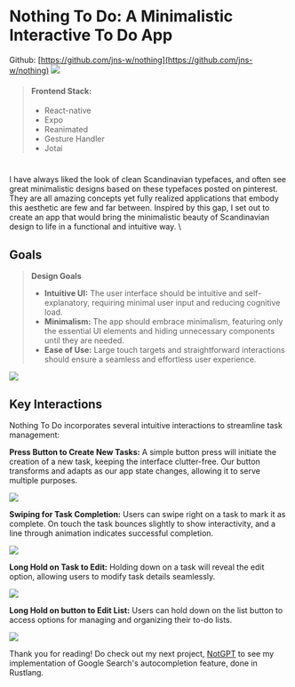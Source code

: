 # Nothing To Do: A Minimalistic Interactive To Do App
Github: [https://github.com/jns-w/nothing](https://github.com/jns-w/nothing)
![](https://res.cloudinary.com/ds1s8ilcc/image/upload/v1709716905/Devsite/nothing-to-do/Nothing_To_Do-main_dk4esu.png)
> #### Frontend Stack:
> - React-native
> - Expo
> - Reanimated
> - Gesture Handler
> - Jotai
#
I have always liked the look of clean Scandinavian typefaces, and often see great minimalistic designs based on these typefaces posted on pinterest. They are all amazing concepts yet fully realized applications that embody this aesthetic are few and far between. Inspired by this gap, I set out to create an app that would bring the minimalistic beauty of Scandinavian design to life in a functional and intuitive way.
\
## Goals
> **Design Goals**
> - **Intuitive UI:** The user interface should be intuitive and self-explanatory, requiring minimal user input and reducing cognitive load.
> - **Minimalism:** The app should embrace minimalism, featuring only the essential UI elements and hiding unnecessary components until they are needed.
> - **Ease of Use:** Large touch targets and straightforward interactions should ensure a seamless and effortless user experience.

![](https://res.cloudinary.com/ds1s8ilcc/image/upload/v1709876635/Devsite/nothing-to-do/nothing-ui01-_wb978g.gif)

## Key Interactions
Nothing To Do incorporates several intuitive interactions to streamline task management:

**Press Button to Create New Tasks:** A simple button press will initiate the creation of a new task, keeping the interface clutter-free. Our button transforms and adapts as our app state changes, allowing it to serve multiple purposes.

![](https://res.cloudinary.com/ds1s8ilcc/image/upload/v1709990927/Devsite/nothing-to-do/nothing-ui05_nvfhsw.gif)

**Swiping for Task Completion:** Users can swipe right on a task to mark it as complete. On touch the task bounces slightly to show interactivity, and a line through animation indicates successful completion.

![](https://res.cloudinary.com/ds1s8ilcc/image/upload/v1709990453/Devsite/nothing-to-do/nothing-ui02_qz3jhz.gif)

**Long Hold on Task to Edit:** Holding down on a task will reveal the edit option, allowing users to modify task details seamlessly.

![](https://res.cloudinary.com/ds1s8ilcc/image/upload/v1709991146/Devsite/nothing-to-do/nothing-ui03_pnle8t.gif)


**Long Hold on button to Edit List:** Users can hold down on the list button to access options for managing and organizing their to-do lists.

![](https://res.cloudinary.com/ds1s8ilcc/image/upload/v1709990458/Devsite/nothing-to-do/nothing-ui04_rkauhi.gif)

Thank you for reading! Do check out my next project, [NotGPT](/article/notgpt) to see my implementation of Google Search's autocompletion feature, done in Rustlang.